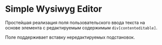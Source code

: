 # Simple Wysiwyg Editor

Простейшая реализация поля пользовательского ввода текста на основе элемента с редактируемым содержимым `div[contenteditable]`.

Поле поддерживает вставку нередактируемых подстановок.

